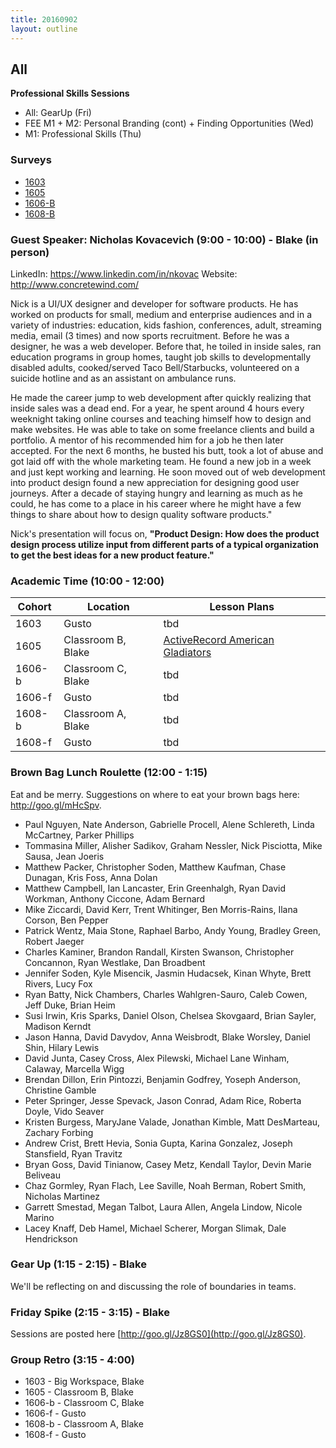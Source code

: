 ```yaml
---
title: 20160902
layout: outline
---
```


## All
**Professional Skills Sessions**

* All: GearUp (Fri)
* FEE M1 + M2: Personal Branding (cont) + Finding Opportunities (Wed)
* M1: Professional Skills (Thu)

### Surveys
* [1603]()
* [1605](https://docs.google.com/forms/d/e/1FAIpQLSfxORqOBRViNqKxU1E6tbnZJUJMYlnkn1pbXeSXHrZU9EDy1w/viewform)
* [1606-B](https://docs.google.com/forms/d/e/1FAIpQLSehgSIzaOlMN3_2UaPhSTy0PUeHRyHCYLT632bK-4vbnzSNCg/viewform)
* [1608-B](https://goo.gl/forms/auvYGgURq7H4AZAC2)

### Guest Speaker: Nicholas Kovacevich (9:00 - 10:00) - Blake (in person)
LinkedIn: https://www.linkedin.com/in/nkovac
Website: http://www.concretewind.com/

Nick is a UI/UX designer and developer for software products. He has worked on products for small, medium and enterprise audiences and in a variety of industries: education, kids fashion, conferences, adult, streaming media, email (3 times) and now sports recruitment. Before he was a designer, he was a web developer. Before that, he toiled in inside sales, ran education programs in group homes, taught job skills to developmentally disabled adults, cooked/served Taco Bell/Starbucks, volunteered on a suicide hotline and as an assistant on ambulance runs.

He made the career jump to web development after quickly realizing that inside sales was a dead end. For a year, he spent around 4 hours every weeknight taking online courses and teaching himself how to design and make websites. He was able to take on some freelance clients and build a portfolio. A mentor of his recommended him for a job he then later accepted. For the next 6 months, he busted his butt, took a lot of abuse and got laid off with the whole marketing team. He found a new job in a week and just kept working and learning. He soon moved out of web development into product design found a new appreciation for designing good user journeys. After a decade of staying hungry and learning as much as he could, he has come to a place in his career where he might have a few things to share about how to design quality software products."

Nick's presentation will focus on, **"Product Design: How does the product design process utilize input from different parts of a typical organization to get the best ideas for a new product feature."**


### Academic Time (10:00 - 12:00)
| Cohort | Location | Lesson Plans |
| ------ | -------- | ------------ |
| 1603   | Gusto | tbd |
| 1605   | Classroom B, Blake | [ActiveRecord American Gladiators](https://github.com/turingschool/lesson_plans/blob/master/ruby_03-professional_rails_applications/active_record_american_gladiators.md) |
| 1606-b | Classroom C, Blake | tbd |
| 1606-f | Gusto | tbd |
| 1608-b | Classroom A, Blake | tbd |
| 1608-f | Gusto | tbd |

### Brown Bag Lunch Roulette (12:00 - 1:15)
Eat and be merry. Suggestions on where to eat your brown bags here: http://goo.gl/mHcSpv.

* Paul Nguyen, Nate Anderson, Gabrielle Procell, Alene Schlereth, Linda McCartney, Parker Phillips
* Tommasina Miller, Alisher Sadikov, Graham Nessler, Nick Pisciotta, Mike Sausa, Jean Joeris
* Matthew Packer, Christopher Soden, Matthew Kaufman, Chase Dunagan, Kris Foss, Anna Dolan
* Matthew Campbell, Ian Lancaster, Erin Greenhalgh, Ryan David Workman, Anthony Ciccone, Adam Bernard
* Mike Ziccardi, David Kerr, Trent Whitinger, Ben Morris-Rains, Ilana Corson, Ben Pepper
* Patrick Wentz, Maia Stone, Raphael Barbo, Andy Young, Bradley Green, Robert Jaeger
* Charles Kaminer, Brandon Randall, Kirsten Swanson, Christopher Concannon, Ryan Westlake, Dan Broadbent
* Jennifer Soden, Kyle Misencik, Jasmin Hudacsek, Kinan Whyte, Brett Rivers, Lucy Fox
* Ryan Batty, Nick Chambers, Charles Wahlgren-Sauro, Caleb Cowen, Jeff Duke, Brian Heim
* Susi Irwin, Kris Sparks, Daniel Olson, Chelsea Skovgaard, Brian Sayler, Madison Kerndt
* Jason Hanna, David Davydov, Anna Weisbrodt, Blake Worsley, Daniel Shin, Hilary Lewis
* David Junta, Casey Cross, Alex Pilewski, Michael Lane Winham, Calaway, Marcella Wigg
* Brendan Dillon, Erin Pintozzi, Benjamin Godfrey, Yoseph Anderson, Christine Gamble
* Peter Springer, Jesse Spevack, Jason Conrad, Adam Rice, Roberta Doyle, Vido Seaver
* Kristen Burgess, MaryJane Valade, Jonathan Kimble, Matt DesMarteau, Zachary Forbing
* Andrew Crist, Brett Hevia, Sonia Gupta, Karina Gonzalez, Joseph Stansfield, Ryan Travitz
* Bryan Goss, David Tinianow, Casey Metz, Kendall Taylor, Devin Marie Beliveau
* Chaz Gormley, Ryan Flach, Lee Saville, Noah Berman, Robert Smith, Nicholas Martinez
* Garrett Smestad, Megan Talbot, Laura Allen, Angela Lindow, Nicole Marino
* Lacey Knaff, Deb Hamel, Michael Scherer, Morgan Slimak, Dale Hendrickson

### Gear Up (1:15 - 2:15) - Blake
We'll be reflecting on and discussing the role of boundaries in teams.

### Friday Spike (2:15 - 3:15) - Blake
Sessions are posted here [http://goo.gl/Jz8GS0](http://goo.gl/Jz8GS0).

### Group Retro (3:15 - 4:00)
* 1603 - Big Workspace, Blake
* 1605 - Classroom B, Blake
* 1606-b - Classroom C, Blake
* 1606-f - Gusto
* 1608-b - Classroom A, Blake
* 1608-f - Gusto
